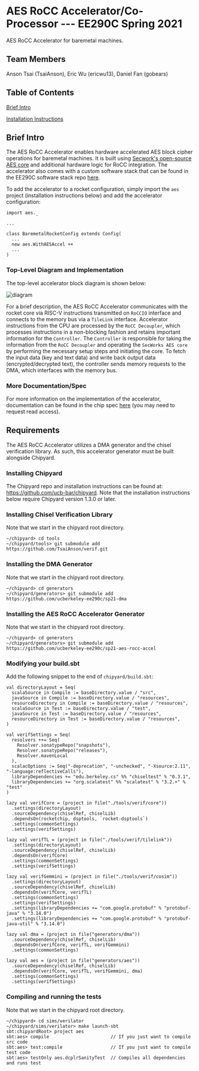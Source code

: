 # AES RoCC Accelerator/Co-Processor --- EE290C Spring 2021
AES RoCC Accelerator for baremetal machines.

## Team Members
Anson Tsai (TsaiAnson), Eric Wu (ericwu13), Daniel Fan (gobears)

## Table of Contents
[Brief Intro](#brief-intro)

[Installation Instructions](#installation-instructions)

## Brief Intro
The AES RoCC Accelerator enables hardware accelerated AES block cipher operations for baremetal machines.
It is built using [Secwork's open-source AES core](https://github.com/secworks/aes) and additional hardware logic for RoCC integration.
The accelerator also comes with a custom software stack that can be found in the EE290C software stack repo 
[here](https://bwrcrepo.eecs.berkeley.edu/EE290C_EE194_tstech28/ee290c-software-stack).

To add the accelerator to a rocket configuration, simply import the `aes` project (installation instructions below) and add the accelerator configuration:
```
import aes._

...

class BaremetalRocketConfig extends Config(
  ...
  new aes.WithAESAccel ++
  ...
)
```

### Top-Level Diagram and Implementation
The top-level accelerator block diagram is shown below:

![diagram](https://github.com/ucberkeley-ee290c/sp21-aes-rocc-accel/blob/master/diagrams/AESAccelTopLevelDiagram.png?raw=true)

For a brief description, the AES RoCC Accelerator communicates with the rocket core via RISC-V instructions transmitted on `RoCCIO` interface and connects to the memory bus via a `TileLink` interface.
Accelerator instructions from the CPU are processed by the `RoCC Decoupler`, which processes instructions in a non-blocking fashion and retains important information for the `Controller`.
The `Controller` is responsible for taking the information from the `RoCC Decoupler` and operating the `SecWorks AES core` by performing the necessary setup steps and initiating the core. 
To fetch the input data (key and text data) and write back output data (encrypted/decrypted text), the controller sends memory requests to the DMA, which interfaces with the memory bus.

### More Documentation/Spec
For more information on the implementation of the accelerator, documentation can be found in the chip spec 
[here](https://docs.google.com/document/d/1J9azqokkR0AsUUAkwU-hotsNtb-0KX5duK7d7f_3MhI/edit?usp=sharing) (you may need to request read access).


## Requirements
The AES RoCC Accelerator utilizes a DMA generator and the chisel verification library.
As such, this accelerator generator must be built alongside Chipyard.

### Installing Chipyard
The Chipyard repo and installation instructions can be found at: https://github.com/ucb-bar/chipyard.
Note that the installation instructions below require Chipyard version 1.3.0 or later.

### Installing Chisel Verification Library
Note that we start in the chipyard root directory.
```
~/chipyard> cd tools
~/chipyard/tools> git submodule add https://github.com/TsaiAnson/verif.git
```

### Installing the DMA Generator
Note that we start in the chipyard root directory.
```
~/chipyard> cd generators
~/chipyard/generators> git submodule add https://github.com/ucberkeley-ee290c/sp21-dma
```


### Installing the AES RoCC Accelerator Generator
Note that we start in the chipyard root directory.
```
~/chipyard> cd generators
~/chipyard/generators> git submodule add https://github.com/ucberkeley-ee290c/sp21-aes-rocc-accel
```

### Modifying your build.sbt
Add the following snippet to the end of `chipyard/build.sbt`:
```
val directoryLayout = Seq(
  scalaSource in Compile := baseDirectory.value / "src",
  javaSource in Compile := baseDirectory.value / "resources",
  resourceDirectory in Compile := baseDirectory.value / "resources",
  scalaSource in Test := baseDirectory.value / "test",
  javaSource in Test := baseDirectory.value / "resources",
  resourceDirectory in Test := baseDirectory.value / "resources",
)

val verifSettings = Seq(
  resolvers ++= Seq(
    Resolver.sonatypeRepo("snapshots"),
    Resolver.sonatypeRepo("releases"),
    Resolver.mavenLocal
  ),
  scalacOptions := Seq("-deprecation", "-unchecked", "-Xsource:2.11", "-language:reflectiveCalls"),
  libraryDependencies += "edu.berkeley.cs" %% "chiseltest" % "0.3.1",
  libraryDependencies += "org.scalatest" %% "scalatest" % "3.2.+" % "test"
)

lazy val verifCore = (project in file("./tools/verif/core"))
  .settings(directoryLayout)
  .sourceDependency(chiselRef, chiselLib)
  .dependsOn(rocketchip, dsptools, `rocket-dsptools`)
  .settings(commonSettings)
  .settings(verifSettings)

lazy val verifTL = (project in file("./tools/verif/tilelink"))
  .settings(directoryLayout)
  .sourceDependency(chiselRef, chiselLib)
  .dependsOn(verifCore)
  .settings(commonSettings)
  .settings(verifSettings)

lazy val verifGemmini = (project in file("./tools/verif/cosim"))
  .settings(directoryLayout)
  .sourceDependency(chiselRef, chiselLib)
  .dependsOn(verifCore, verifTL)
  .settings(commonSettings)
  .settings(verifSettings)
  .settings(libraryDependencies += "com.google.protobuf" % "protobuf-java" % "3.14.0")
  .settings(libraryDependencies += "com.google.protobuf" % "protobuf-java-util" % "3.14.0")

lazy val dma = (project in file("generators/dma"))
  .sourceDependency(chiselRef, chiselLib)
  .dependsOn(verifCore, verifTL, verifGemmini)
  .settings(commonSettings)

lazy val aes = (project in file("generators/aes"))
  .sourceDependency(chiselRef, chiselLib)
  .dependsOn(verifCore, verifTL, verifGemmini, dma)
  .settings(commonSettings)
  .settings(verifSettings)
```

### Compiling and running the tests
Note that we start in the chipyard root directory.
```
~/chipyard> cd sims/verilator
~/chipyard/sims/verilator> make launch-sbt
sbt:chipyardRoot> project aes
sbt:aes> compile                       // If you just want to compile src code
sbt:aes> test:compile                  // If you just want to compile test code
sbt:aes> testOnly aes.dcplrSanityTest  // Compiles all dependencies and runs test
```
